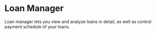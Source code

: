 # Loan Manager

Loan manager lets you view and analyze loans in detail, as well as control payment schedule of your loans.

